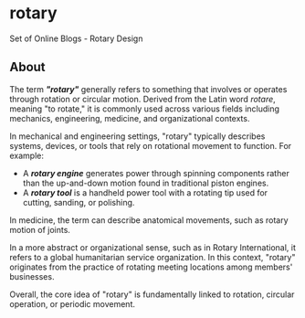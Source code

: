 # rotary
Set of Online Blogs - Rotary Design

## About
The term ***"rotary"*** generally refers to something that involves or operates through rotation or circular motion. Derived from the Latin word *rotare*, meaning "to rotate," it is commonly used across various fields including mechanics, engineering, medicine, and organizational contexts.

In mechanical and engineering settings, "rotary" typically describes systems, devices, or tools that rely on rotational movement to function. For example:

- A ***rotary engine*** generates power through spinning components rather than the up-and-down motion found in traditional piston engines.
- A ***rotary tool*** is a handheld power tool with a rotating tip used for cutting, sanding, or polishing.

In medicine, the term can describe anatomical movements, such as rotary motion of joints.

In a more abstract or organizational sense, such as in Rotary International, it refers to a global humanitarian service organization. In this context, "rotary" originates from the practice of rotating meeting locations among members' businesses.

Overall, the core idea of "rotary" is fundamentally linked to rotation, circular operation, or periodic movement.
